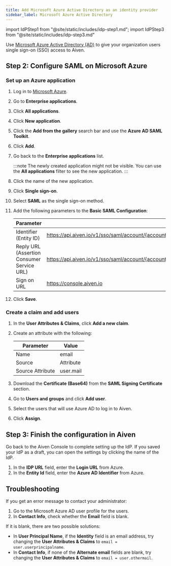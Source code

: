 ```yaml
---
title: Add Microsoft Azure Active Directory as an identity provider
sidebar_label: Microsoft Azure Active Directory
---
```

<!-- vale off -->
import IdPStep1 from "@site/static/includes/idp-step1.md";
import IdPStep3 from "@site/static/includes/idp-step3.md"

<!-- vale on -->

Use [Microsoft Azure Active Directory (AD)](https://azure.microsoft.com/en-us/products/active-directory/) to give your organization users single sign-on (SSO) access to Aiven.

<IdPStep1/>

## Step 2: Configure SAML on Microsoft Azure

### Set up an Azure application

1. Log in to [Microsoft Azure](https://portal.azure.com/).
1. Go to **Enterprise applications**.
1. Click **All applications**.
1. Click **New application**.
1. Click the **Add from the gallery** search bar and use the **Azure AD SAML Toolkit**.
1. Click **Add**.
1. Go back to the **Enterprise applications** list.

    :::note
    The newly created application might not be visible. You can use
    the **All applications** filter to see the new application.
    :::

1. Click the name of the new application.
1. Click **Single sign-on**.
1. Select **SAML** as the single sign-on method.
1. Add the following parameters to the **Basic SAML Configuration**:

    |                 Parameter                  |                                                  Value                                                   |
    | ------------------------------------------ | -------------------------------------------------------------------------------------------------------- |
    | Identifier (Entity ID)                     | https://api.aiven.io/v1/sso/saml/account/{account_id}/method/{account_authentication_method_id}/metadata |
    | Reply URL (Assertion Consumer Service URL) | https://api.aiven.io/v1/sso/saml/account/{account_id}/method/{account_authentication_method_id}/acs      |
    | Sign on URL                                | https://console.aiven.io                                                                                 |

1. Click **Save**.

### Create a claim and add users

1. In the **User Attributes & Claims**, click **Add a new claim**.
1. Create an attribute with the following:

    |    Parameter     |   Value   |
    | ---------------- | --------- |
    | Name             | email     |
    | Source           | Attribute |
    | Source Attribute | user.mail |

1. Download the **Certificate (Base64)** from the **SAML Signing Certificate** section.
1. Go to **Users and groups** and click **Add user**.
1. Select the users that will use Azure AD to log in to Aiven.
1. Click **Assign**.

## Step 3: Finish the configuration in Aiven

Go back to the Aiven Console to complete setting up the IdP. If you saved your IdP as a
draft, you can open the settings by clicking the name of the IdP.

1. In the **IDP URL** field, enter the **Login URL** from Azure.
1. In the **Entity Id** field, enter the **Azure AD Identifier** from Azure.
<IdPStep3/>

## Troubleshooting

If you get an error message to contact your administrator:

1. Go to the Microsoft Azure AD user profile for the users.
1. In **Contact Info**, check whether the **Email** field is blank.

If it is blank, there are two possible solutions:

-   In **User Principal Name**, if the **Identity** field is an email
    address, try changing the **User Attributes & Claims** to
    `email = user.userprincipalname`.
-   In **Contact Info**, if none of the **Alternate email** fields are
    blank, try changing the **User Attributes & Claims** to
    `email = user.othermail`.
